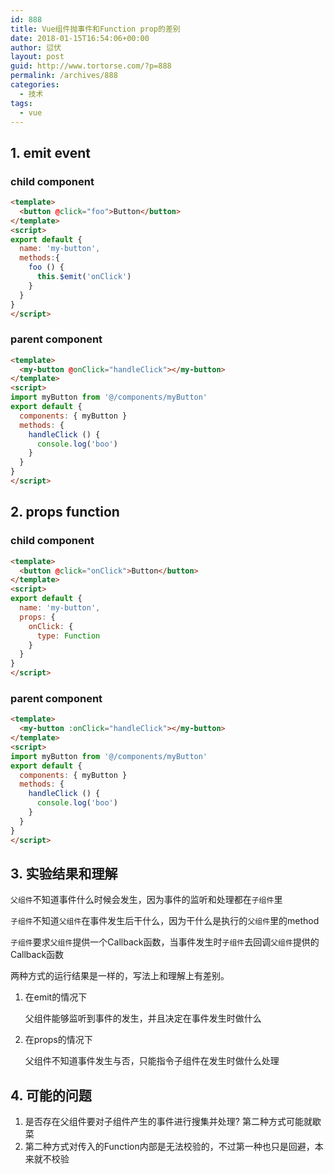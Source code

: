 ```yaml
---
id: 888
title: Vue组件抛事件和Function prop的差别
date: 2018-01-15T16:54:06+00:00
author: 愆伏
layout: post
guid: http://www.tortorse.com/?p=888
permalink: /archives/888
categories:
  - 技术
tags:
  - vue
---
```

## 1. emit event

### child component

```html
<template>
  <button @click="foo">Button</button>
</template>
<script>
export default {
  name: 'my-button',
  methods:{
    foo () {
      this.$emit('onClick')
    }
  }
}
</script>
```
### parent component

```html
<template>
  <my-button @onClick="handleClick"></my-button>
</template>
<script>
import myButton from '@/components/myButton'
export default {
  components: { myButton }
  methods: {
    handleClick () {
      console.log('boo')
    }
  }
}
</script>
```

## 2. props function 

### child component

```html
<template>
  <button @click="onClick">Button</button>
</template>
<script>
export default {
  name: 'my-button',
  props: {
    onClick: {
      type: Function
    }
  }
}
</script>
```
### parent component

```html
<template>
  <my-button :onClick="handleClick"></my-button>
</template>
<script>
import myButton from '@/components/myButton'
export default {
  components: { myButton }
  methods: {
    handleClick () {
      console.log('boo')
    }
  }
}
</script>
```

## 3. 实验结果和理解

`父组件`不知道事件什么时候会发生，因为事件的监听和处理都在`子组件`里

`子组件`不知道`父组件`在事件发生后干什么，因为干什么是执行的`父组件`里的method

`子组件`要求`父组件`提供一个Callback函数，当事件发生时`子组件`去回调`父组件`提供的Callback函数

两种方式的运行结果是一样的，写法上和理解上有差别。

1. 在emit的情况下

	父组件能够监听到事件的发生，并且决定在事件发生时做什么

2. 在props的情况下

	父组件不知道事件发生与否，只能指令子组件在发生时做什么处理

## 4. 可能的问题

1. 是否存在父组件要对子组件产生的事件进行搜集并处理? 第二种方式可能就歇菜
2. 第二种方式对传入的Function内部是无法校验的，不过第一种也只是回避，本来就不校验